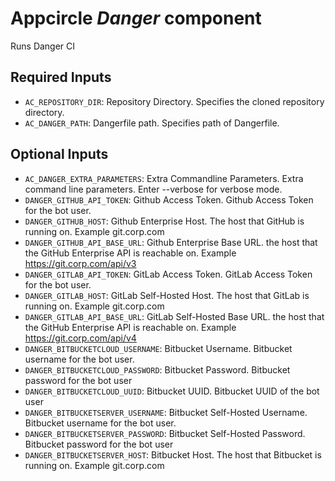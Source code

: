 # Appcircle _Danger_ component

Runs Danger CI

## Required Inputs

- `AC_REPOSITORY_DIR`: Repository Directory. Specifies the cloned repository directory.
- `AC_DANGER_PATH`: Dangerfile path. Specifies path of Dangerfile.

## Optional Inputs

- `AC_DANGER_EXTRA_PARAMETERS`: Extra Commandline Parameters. Extra command line parameters. Enter --verbose for verbose mode.
- `DANGER_GITHUB_API_TOKEN`: Github Access Token. Github Access Token for the bot user.
- `DANGER_GITHUB_HOST`: Github Enterprise Host. The host that GitHub is running on. Example git.corp.com
- `DANGER_GITHUB_API_BASE_URL`: Github Enterprise Base URL. the host that the GitHub Enterprise API is reachable on. Example https://git.corp.com/api/v3
- `DANGER_GITLAB_API_TOKEN`: GitLab Access Token. GitLab Access Token for the bot user.
- `DANGER_GITLAB_HOST`: GitLab Self-Hosted Host. The host that GitLab is running on. Example git.corp.com
- `DANGER_GITLAB_API_BASE_URL`: GitLab Self-Hosted Base URL. the host that the GitHub Enterprise API is reachable on. Example https://git.corp.com/api/v4
- `DANGER_BITBUCKETCLOUD_USERNAME`: Bitbucket Username. Bitbucket username for the bot user.
- `DANGER_BITBUCKETCLOUD_PASSWORD`: Bitbucket Password. Bitbucket password for the bot user
- `DANGER_BITBUCKETCLOUD_UUID`: Bitbucket UUID. Bitbucket UUID of the bot user
- `DANGER_BITBUCKETSERVER_USERNAME`: Bitbucket Self-Hosted Username. Bitbucket username for the bot user.
- `DANGER_BITBUCKETSERVER_PASSWORD`: Bitbucket Self-Hosted Password. Bitbucket password for the bot user
- `DANGER_BITBUCKETSERVER_HOST`: Bitbucket Host. The host that Bitbucket is running on. Example git.corp.com
